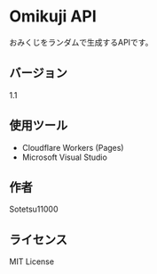 # Omikuji API

おみくじをランダムで生成するAPIです。

## バージョン
1.1

## 使用ツール
- Cloudflare Workers (Pages)
- Microsoft Visual Studio

## 作者
Sotetsu11000


## ライセンス
MIT License
